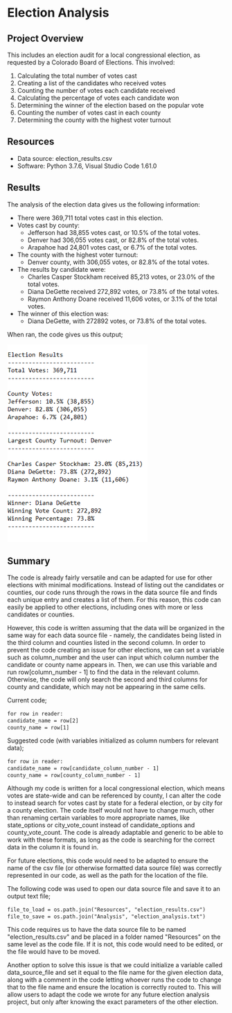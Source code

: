 # Election Analysis

## Project Overview
This includes an election audit for a local congressional election, as requested by a Colorado Board of Elections. 
This involved:
1. Calculating the total number of votes cast
2. Creating a list of the candidates who received votes
3. Counting the number of votes each candidate received
4. Calculating the percentage of votes each candidate won
5. Determining the winner of the election based on the popular vote
6. Counting the number of votes cast in each county
7. Determining the county with the highest voter turnout

## Resources
- Data source: election_results.csv
- Software: Python 3.7.6, Visual Studio Code 1.61.0

## Results
The analysis of the election data gives us the following information:

- There were 369,711 total votes cast in this election.
- Votes cast by county:
    - Jefferson had 38,855 votes cast, or 10.5% of the total votes.
    - Denver had 306,055 votes cast, or 82.8% of the total votes.
    - Arapahoe had 24,801 votes cast, or 6.7% of the total votes.
- The county with the highest voter turnout:
    - Denver county, with 306,055 votes, or 82.8% of the total votes. 
- The results by candidate were:
    - Charles Casper Stockham received 85,213 votes, or 23.0% of the total votes.
    - Diana DeGette received 272,892 votes, or 73.8% of the total votes.
    - Raymon Anthony Doane received 11,606 votes, or 3.1% of the total votes.
- The winner of this election was:
    - Diana DeGette, with 272892 votes, or 73.8% of the total votes.

When ran, the code gives us this output; 

  ![results](election_results.png)


## Summary 
The code is already fairly versatile and can be adapted for use for other elections with minimal modifications. Instead of listing out the candidates or counties, our code runs through the rows in the data source file and finds each unique entry and creates a list of them. For this reason, this code can easily be applied to other elections, including ones with more or less candidates or counties. 

However, this code is written assuming that the data will be organized in the same way for each data source file - namely, the candidates being listed in the third column and counties listed in the second column. In order to prevent the code creating an issue for other elections, we can set a variable such as column_number and the user can input which column number the candidate or county name appears in. Then, we can use this variable and run row[column_number - 1] to find the data in the relevant column. Otherwise, the code will only search the second and third columns for county and candidate, which may not be appearing in the same cells. 

Current code;
```
for row in reader:
candidate_name = row[2]
county_name = row[1]
```

Suggested code (with variables initialized as column numbers for relevant data);
```
for row in reader:
candidate_name = row[candidate_column_number - 1]
county_name = row[county_column_number - 1]
```

Although my code is written for a local congressional election, which means votes are state-wide and can be referenced by county, I can alter the code to instead search for votes cast by state for a federal election, or by city for a county election. The code itself would not have to change much, other than renaming certain variables to more appropriate names, like state_options or city_vote_count instead of candidate_options and county_vote_count. The code is already adaptable and generic to be able to work with these formats, as long as the code is searching for the correct data in the column it is found in. 

For future elections, this code would need to be adapted to ensure the name of the csv file (or otherwise formatted data source file) was correctly represented in our code, as well as the path for the location of the file.

The following code was used to open our data source file and save it to an output text file;
```
file_to_load = os.path.join("Resources", "election_results.csv")
file_to_save = os.path.join("Analysis", "election_analysis.txt")
```

This code requires us to have the data source file to be named "election_results.csv" and be placed in a folder named "Resources" on the same level as the code file. If it is not, this code would need to be edited, or the file would have to be moved.

Another option to solve this issue is that we could initialize a variable called data_source_file and set it equal to the file name for the given election data, along with a comment in the code letting whoever runs the code to change that to the file name and ensure the location is correctly routed to. This will allow users to adapt the code we wrote for any future election analysis project, but only after knowing the exact parameters of the other election. 